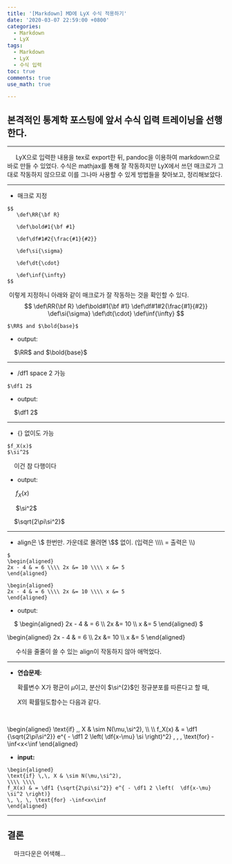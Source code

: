 ```yaml
---
title: '[Markdown] MD에 LyX 수식 적용하기'
date: '2020-03-07 22:59:00 +0800'
categories:
  - Markdown
  - LyX
tags:
  - Markdown
  - LyX
  - 수식 입력
toc: true
comments: true
use_math: true

---
```


## 본격적인 통계학 포스팅에 앞서 수식 입력 트레이닝을 선행한다.

***

&nbsp;&nbsp;&nbsp;&nbsp; LyX으로 입력한 내용을 tex로 export한 뒤, pandoc을 이용하여 markdown으로 바로 만들 수 있었다. 수식은 mathjax를 통해 잘 작동하지만 LyX에서 쓰던 매크로가 그대로 작동하지 않으므로 이를 그나마 사용할 수 있게 방법들을 찾아보고, 정리해보았다.

***

- 매크로 지정  

```  
$$
   \def\RR{\bf R}

   \def\bold#1{\bf #1}
   
   \def\df#1#2{\frac{#1}{#2}}
   
   \def\si{\sigma}
   
   \def\dt{\cdot}
   
   \def\inf{\infty}
$$
```
&nbsp;이렇게 지정하니 아래와 같이 매크로가 잘 작동하는 것을 확인할 수 있다. 
$$
\def\RR{\bf R}
\def\bold#1{\bf #1}
\def\df#1#2{\frac{#1}{#2}}
\def\si{\sigma}
\def\dt{\cdot}
\def\inf{\infty}
$$


```
$\RR$ and $\bold{base}$
```
  * output:

   &nbsp;&nbsp;&nbsp;&nbsp;$\RR$ and $\bold{base}$

***

+ /df1 space 2 가능  
  
```
$\df1 2$
```

  * output: 

  &nbsp;&nbsp;&nbsp;&nbsp;$\df1 2$

***

- {} 없이도 가능

```
$f_X(x)$ 
$\si^2$ 
```

&nbsp;&nbsp;&nbsp;&nbsp;이건 참 다행이다

  * output: 

&nbsp;&nbsp;&nbsp;&nbsp;   $f_X(x)$

  &nbsp;&nbsp;&nbsp;&nbsp; $\si^2$  

   &nbsp;&nbsp;&nbsp;&nbsp;$\sqrt{2\pi\si^2}$

***

- align은 \\$ 한번만. 가운데로 몰려면 \\$$ 없이. (입력은 \\\\\\\\ = 출력은 \\\\)
  
```
$
\begin{aligned} 
2x - 4 & = 6 \\\\ 2x &= 10 \\\\ x &= 5 
\end{aligned}

\begin{aligned} 
2x - 4 & = 6 \\\\ 2x &= 10 \\\\ x &= 5 
\end{aligned} 
```

  * output: 

  &nbsp;&nbsp;&nbsp;&nbsp;$
  \begin{aligned} 
  2x - 4 & = 6 \\\\ 2x &= 10 \\\\ x &= 5 
  \end{aligned}
  $

  \begin{aligned} 
  2x - 4 & = 6 \\\\ 2x &= 10 \\\\ x &= 5 
  \end{aligned}

&nbsp;&nbsp;&nbsp;&nbsp; 수식을 줄줄이 쓸 수 있는 align이 작동하지 않아 애먹었다.

***

- **연습문제:**  

  확률변수 X가 평균이 $\mu$이고, 분산이 $\si^{2}$인 정규분포를 따른다고 할 때,  

  
  
  $X$의 확률밀도함수는 다음과 같다.

<br/>

\begin{aligned}
\text{if} \,\, X & \sim N(\mu,\si^2), \\\\ \\\\ f_X(x) & = \df1 {\sqrt{2\pi\si^2}} e^{ - \df1 2 \left(  \df{x-\mu} \si \right)^2} \, \, \, \text{for} -\inf<x<\inf
\end{aligned}


- **input:**  
```
\begin{aligned}
\text{if} \,\, X & \sim N(\mu,\si^2), 
\\\\ \\\\ 
f_X(x) & = \df1 {\sqrt{2\pi\si^2}} e^{ - \df1 2 \left(  \df{x-\mu} \si^2 \right)} 
\, \, \, \text{for} -\inf<x<\inf
\end{aligned}
```

***

## 결론


&nbsp;&nbsp;&nbsp;&nbsp;마크다운은 어색해...



